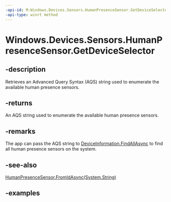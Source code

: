 ```yaml
---
-api-id: M:Windows.Devices.Sensors.HumanPresenceSensor.GetDeviceSelector
-api-type: winrt method
---
```


# Windows.Devices.Sensors.HumanPresenceSensor.GetDeviceSelector

<!--
public static string GetDeviceSelector ();
-->

## -description

Retrieves an Advanced Query Syntax (AQS) string used to enumerate the available human presence sensors.

## -returns

An AQS string used to enumerate the available human presence sensors.

## -remarks

The app can pass the AQS string to [DeviceInformation.FindAllAsync](../windows.devices.enumeration/deviceinformation_findallasync_1257462890.md) to find all human presence sensors on the system.

## -see-also

[HumanPresenceSensor.FromIdAsync(System.String)](humanpresencesensor_fromidasync_1322863552.md)

## -examples
